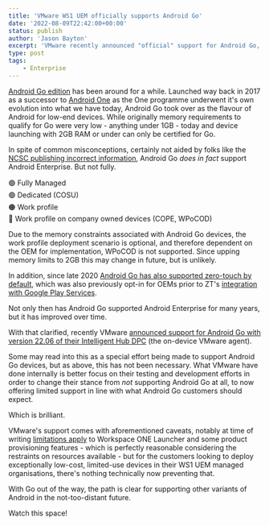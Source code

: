 ```yaml
---
title: 'VMware WS1 UEM officially supports Android Go'
date: '2022-08-09T22:42:00+00:00'
status: publish
author: 'Jason Bayton'
excerpt: 'VMware recently announced "official" support for Android Go, the resource-mindful implementation of Android for lower-end devices. What does this mean for Android Go support over all, and does Android Go require dedicated support within the Android Ecosystem? (Hint: No).'
type: post
tags:
    - Enterprise
---
```

[Android Go edition](https://www.android.com/versions/go-edition/) has been around for a while. Launched way back in 2017 as a successor to [Android One](/android/what-is-android-one/) as the One programme underwent it's own evolution into what we have today, Android Go took over as the flavour of Android for low-end devices. While originally memory requirements to qualify for Go were very low - anything under 1GB - today and device launching with 2GB RAM or under can only be certified for Go. 

In spite of common misconceptions, certainly not aided by folks like the [NCSC publishing incorrect information](https://www.ncsc.gov.uk/blog-post/ready-set-android-go), Android Go _does in fact_ support Android Enterprise. But not fully. 

🟢 Fully Managed  
🟢 Dedicated (COSU)  
🟠 Work profile  
🔴 Work profile on company owned devices (COPE, WPoCOD) 

Due to the memory constraints associated with Android Go devices, the work profile deployment scenario is optional, and therefore dependent on the OEM for implementation, WPoCOD is not supported. Since upping memory limits to 2GB this may change in future, but is unlikely.  

In addition, since late 2020 [Android Go has also supported zero-touch by default](/android/android-enterprise-faq/#:~:text=on%208.0%2B%20devices.-,Does%20Android%20Go%20support%20zero%2Dtouch,-%3F%20%23), which was also previously opt-in for OEMs prior to ZT's [integration with Google Play Services](https://bayton.org/blog/2020/11/google-announce-big-changes-to-zero-touch/).

Not only then has Android Go supported Android Enterprise for many years, but it has improved over time.

With that clarified, recently VMware [announced support for Android Go with version 22.06 of their Intelligent Hub DPC](https://blogs.vmware.com/euc/2022/07/bringing-android-enterprise-to-everyone-with-android-go-edition.html) (the on-device VMware agent). 

Some may read into this as a special effort being made to support Android Go devices, but as above, this has not been necessary. What VMware have done internally is better focus on their testing and development efforts in order to change their stance from _not_ supporting Android Go at all, to now offering limited support in line with what Android Go customers should expect. 

Which is brilliant. 

VMware's support comes with aforementioned caveats, notably at time of writing [limitations apply](https://docs.vmware.com/en/VMware-Workspace-ONE-UEM/services/Android_Platform/GUID-AWT-AFWINTRODUCTION.html?hWord=N4IgpgHiBcIIYDsAmAnA9gSyQAgOZpAF8g#:~:text=Android%20Device%20Modes.-,Android%20GO%20Support,-Workspace%20ONE%20UEM) to Workspace ONE Launcher and some product provisioning features - which is perfectly reasonable considering the restraints on resources available - but for the customers looking to deploy exceptionally low-cost, limited-use devices in their WS1 UEM managed organisations, there's nothing technically now preventing that. 

With Go out of the way, the path is clear for supporting other variants of Android in the not-too-distant future. 

Watch this space!